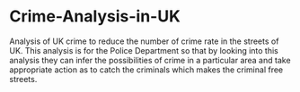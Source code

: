 # Crime-Analysis-in-UK
Analysis of UK crime to reduce the number of crime rate in the streets of UK. This analysis is for the Police Department so that by looking into this analysis they can infer the possibilities of crime in a particular area and take appropriate action as to catch the criminals which makes the criminal free streets.
